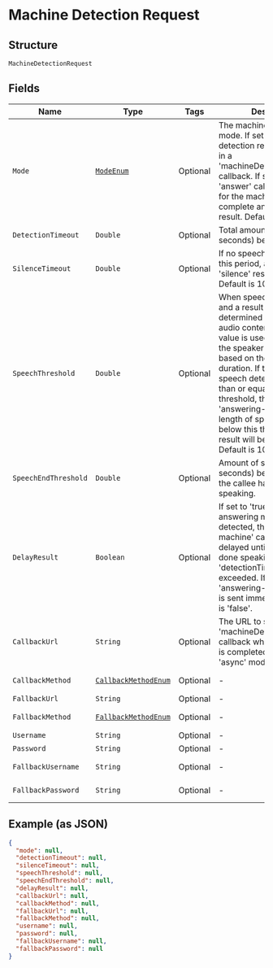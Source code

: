 
# Machine Detection Request

## Structure

`MachineDetectionRequest`

## Fields

| Name | Type | Tags | Description | Getter | Setter |
|  --- | --- | --- | --- | --- | --- |
| `Mode` | [`ModeEnum`](/doc/Voice/models/mode-enum.md) | Optional | The machine detection mode. If set to 'async', the detection result will be sent in a 'machineDetectionComplete' callback. If set to 'sync', the 'answer' callback will wait for the machine detection to complete and will include its result. Default is 'async'. | ModeEnum getMode() | setMode(ModeEnum mode) |
| `DetectionTimeout` | `Double` | Optional | Total amount of time (in seconds) before giving up. | Double getDetectionTimeout() | setDetectionTimeout(Double detectionTimeout) |
| `SilenceTimeout` | `Double` | Optional | If no speech is detected in this period, a callback with a 'silence' result is sent. Default is 10 seconds. | Double getSilenceTimeout() | setSilenceTimeout(Double silenceTimeout) |
| `SpeechThreshold` | `Double` | Optional | When speech has ended and a result couldn't be determined based on the audio content itself, this value is used to determine if the speaker is a machine based on the speech duration. If the length of the speech detected is greater than or equal to this threshold, the result will be 'answering-machine'. If the length of speech detected is below this threshold, the result will be 'human'. Default is 10 seconds. | Double getSpeechThreshold() | setSpeechThreshold(Double speechThreshold) |
| `SpeechEndThreshold` | `Double` | Optional | Amount of silence (in seconds) before assuming the callee has finished speaking. | Double getSpeechEndThreshold() | setSpeechEndThreshold(Double speechEndThreshold) |
| `DelayResult` | `Boolean` | Optional | If set to 'true' and if an answering machine is detected, the 'answering-machine' callback will be delayed until the machine is done speaking or until the 'detectionTimeout' is exceeded. If false, the 'answering-machine' result is sent immediately. Default is 'false'. | Boolean getDelayResult() | setDelayResult(Boolean delayResult) |
| `CallbackUrl` | `String` | Optional | The URL to send the 'machineDetectionComplete' callback when the detection is completed. Only for 'async' mode. | String getCallbackUrl() | setCallbackUrl(String callbackUrl) |
| `CallbackMethod` | [`CallbackMethodEnum`](/doc/Voice/models/callback-method-enum.md) | Optional | - | CallbackMethodEnum getCallbackMethod() | setCallbackMethod(CallbackMethodEnum callbackMethod) |
| `FallbackUrl` | `String` | Optional | - | String getFallbackUrl() | setFallbackUrl(String fallbackUrl) |
| `FallbackMethod` | [`FallbackMethodEnum`](/doc/Voice/models/fallback-method-enum.md) | Optional | - | FallbackMethodEnum getFallbackMethod() | setFallbackMethod(FallbackMethodEnum fallbackMethod) |
| `Username` | `String` | Optional | - | String getUsername() | setUsername(String username) |
| `Password` | `String` | Optional | - | String getPassword() | setPassword(String password) |
| `FallbackUsername` | `String` | Optional | - | String getFallbackUsername() | setFallbackUsername(String fallbackUsername) |
| `FallbackPassword` | `String` | Optional | - | String getFallbackPassword() | setFallbackPassword(String fallbackPassword) |

## Example (as JSON)

```json
{
  "mode": null,
  "detectionTimeout": null,
  "silenceTimeout": null,
  "speechThreshold": null,
  "speechEndThreshold": null,
  "delayResult": null,
  "callbackUrl": null,
  "callbackMethod": null,
  "fallbackUrl": null,
  "fallbackMethod": null,
  "username": null,
  "password": null,
  "fallbackUsername": null,
  "fallbackPassword": null
}
```

